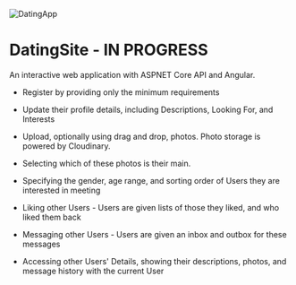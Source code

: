 ![DatingApp](https://user-images.githubusercontent.com/62359701/114781117-ec412880-9d80-11eb-90f6-df28510b9aea.png)
# DatingSite - IN PROGRESS

  An interactive web application with ASPNET Core API and Angular.

- Register by providing only the minimum requirements
- Update their profile details, including Descriptions, Looking For, and Interests
- Upload, optionally using drag and drop, photos. Photo storage is powered by Cloudinary.
- Selecting which of these photos is their main.

- Specifying the gender, age range, and sorting order of Users they are interested in meeting
- Liking other Users - Users are given lists of those they liked, and who liked them back
- Messaging other Users - Users are given an inbox and outbox for these messages
- Accessing other Users' Details, showing their descriptions, photos, and message history with the current User
